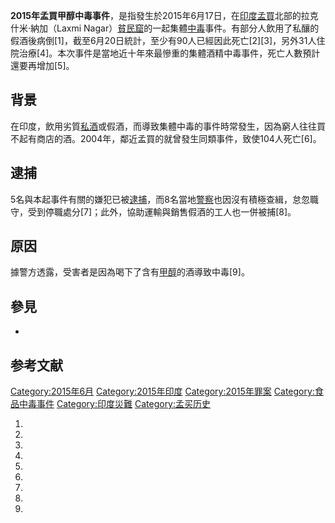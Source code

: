 **2015年孟買甲醇中毒事件**，是指發生於2015年6月17日，在[印度](../Page/印度.md "wikilink")[孟買](https://zh.wikipedia.org/wiki/孟買 "wikilink")北部的拉克什米·納加（Laxmi Nagar）[貧民窟](../Page/貧民窟.md "wikilink")的一起集體[中毒](../Page/中毒.md "wikilink")事件。有部分人飲用了私釀的假酒後病倒\[1\]，截至6月20日統計，至少有90人已經因此死亡\[2\]\[3\]，另外31人住院治療\[4\]。本次事件是當地近十年來最慘重的集體酒精中毒事件，死亡人數預計還要再增加\[5\]。

## 背景

在印度，飲用劣質[私酒](../Page/私酒.md "wikilink")或假酒，而導致集體中毒的事件時常發生，因為窮人往往買不起有商店的酒。2004年，鄰近孟買的就曾發生同類事件，致使104人死亡\[6\]。

## 逮捕

5名與本起事件有關的嫌犯已被[逮捕](../Page/逮捕.md "wikilink")，而8名當地[警察](../Page/警察.md "wikilink")也因沒有積極查緝，怠忽職守，受到停職處分\[7\]；此外，協助運輸與銷售假酒的工人也一併被捕\[8\]。

## 原因

據警方透露，受害者是因為喝下了含有[甲醇](../Page/甲醇.md "wikilink")的酒導致中毒\[9\]。

## 參見

  -
## 参考文献

[Category:2015年6月](https://zh.wikipedia.org/wiki/Category:2015年6月 "wikilink") [Category:2015年印度](https://zh.wikipedia.org/wiki/Category:2015年印度 "wikilink") [Category:2015年罪案](https://zh.wikipedia.org/wiki/Category:2015年罪案 "wikilink") [Category:食品中毒事件](https://zh.wikipedia.org/wiki/Category:食品中毒事件 "wikilink") [Category:印度災難](https://zh.wikipedia.org/wiki/Category:印度災難 "wikilink") [Category:孟买历史](https://zh.wikipedia.org/wiki/Category:孟买历史 "wikilink")

1.

2.

3.

4.

5.

6.
7.
8.
9.